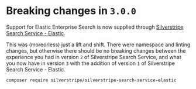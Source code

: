 # Breaking changes in `3.0.0`

Support for Elastic Enterprise Search is now supplied through
[Silverstripe Search Service - Elastic](https://github.com/silverstripe/silverstripe-search-service-elastic).

This was (moreorless) just a lift and shift. There were namespace and linting changes, but otherwise there should be
no breaking changes between the experience you had in version `2` of Silverstripe Search Service, and what you now
have in version `3` with the addition of version `1` of Silverstripe Search Service - Elastic.

```bash
composer require silverstripe/silverstripe-search-service-elastic
```
